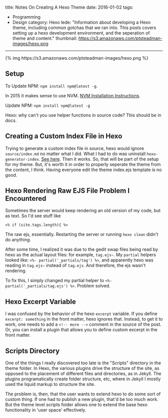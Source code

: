 title: Notes On Creating A Hexo Theme 
date: 2016-01-02
tags:
- Programming
- Design
category: Hexo
lede: "Information about developing a Hexo theme, including common gotchas that we ran into.  This posts covers setting up a hexo development environment, and the seperation of theme and content."
thumbnail: https://s3.amazonaws.com/ptsteadman-images/hexo.png

---

<div class="image-strip">
{% img https://s3.amazonaws.com/ptsteadman-images/hexo.png  %}
</div>

## Setup

To Update NPM: `npm install npm@latest -g`.

In 2015 it makes sense to use NVM.  [NVM Installation
Instructions](http://linoxide.com/ubuntu-how-to/install-node-js-ubuntu).

Update NPM: `npm install npm@latest -g`

Hexo: why can't you use helper functions in source code? 
This should be in docs.

## Creating a Custom Index File in Hexo

Trying to generate a custom index file in source, hexo would ignore
`source/index.md` no matter what I did.  What I had to do was uninstall
`hexo-generator-index`.  [See
here](https://github.com/hexojs/hexo/issues/1077).  Then it works.  So, that
will be part of the setup for my theme.  But, it's worth it in order to properly
seperate the theme from the content, I think.  Having everyone edit the theme
index.ejs template is no good.

## Hexo Rendering Raw EJS File Problem I Encountered

Sometimes the server would keep rendering an old version of my code, but as
text.  So I'd see stuff like

	<% if (site.tags.length){ %>

The raw ejs, essentially.  Restarting the server or running `hexo clean` didn't
do anything.

After some time, I realized it was due to the gedit swap files being read by
hexo as the actual layout files: for example, `tag.ejs~`.  My `partial` helpers
looked like: `<%- partial('_partials/tag') %>`, and apparently hexo was reading
in `tag.ejs~` instead of `tag.ejs`.  And therefore, the ejs wasn't rendering.

To fix this, I simply changed my partial helper to `<%-
partial('_partials/tag.ejs') %>`.  Problem solved.

## Hexo Excerpt Variable

I was confused by the behavior of the hexo `excerpt` variable.  If you define
`excerpt: something` in the front matter, hexo ignores that.  Instead, to get it
to work, one needs to add a `<!-- more -->` comment in the source of the post.
Or, you can install a plugin that allows you to define custom excerpt in the
front matter.

## Scripts Directory

One of the things I really discovered too late is the "Scripts" directory in the
theme folder.  In Hexo, the various plugins drive the structure of the site, as
opposed to the placement of different files and directories, as in Jekyll.  The
plugins programatically create folder structure, etc, where in Jekyll I mostly
used the liquid markup to structure the site.  

The problem is, then, that the user wants to extend hexo to do some sort of
custom thing.  If one had to publish a new plugin, that'd be too much work.  But
the theme level scripts folder allows one to extend the base hexo functionality
in 'user space' effectively.
